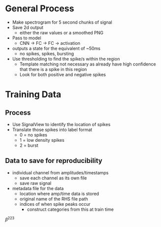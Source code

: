 # General Process
- Make spectrogram for 5 second chunks of signal
- Save 2d output
    - either the raw values or a smoothed PNG
- Pass to model
    - CNN -> FC -> FC -> activation
- outputs a state for the equivalent of ~50ms
    - no spikes, spikes, bursting
- Use thresholding to find the spike/s within the region
    - Template matching not necessary as already have high confidence that there is a spike in this region
    - Look for both positive and negative spikes

# Training Data
## Process
- Use SignalView to identify the location of spikes
- Translate those spikes into label format
    - 0 = no spikes
    - 1 = low density spikes
    - 2 = burst
## Data to save for reproducibility
- individual channel from amplitudes/timestamps
    - save each channel as its own file
    - save raw signal
- metadata file for the data
    - location where amp/time data is stored
    - original name of the RHS file path
    - indices of when spike peaks occur
        - construct categories from this at train time


$\beta^{223}$  